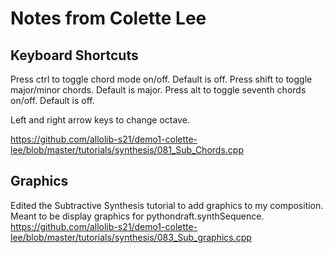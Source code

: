 # Notes from Colette Lee

## Keyboard Shortcuts
Press ctrl to toggle chord mode on/off. Default is off.
Press shift to toggle major/minor chords. Default is major.
Press alt to toggle seventh chords on/off. Default is off.

Left and right arrow keys to change octave.

https://github.com/allolib-s21/demo1-colette-lee/blob/master/tutorials/synthesis/081_Sub_Chords.cpp

## Graphics
Edited the Subtractive Synthesis tutorial to add graphics to my composition.
Meant to be display graphics for pythondraft.synthSequence.
https://github.com/allolib-s21/demo1-colette-lee/blob/master/tutorials/synthesis/083_Sub_graphics.cpp

